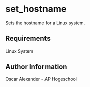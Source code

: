 set_hostname
=========

Sets the hostname for a Linux system.

Requirements
------------

Linux System

Author Information
------------------

Oscar Alexander - AP Hogeschool
